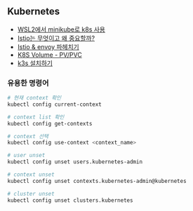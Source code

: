 ## Kubernetes

- [WSL2에서 minikube로 k8s 사용](https://mini.jellypo.pe.kr/wp/?p=11205)
- [Istio는 무엇이고 왜 중요할까?](https://www.linkedin.com/pulse/istio%EB%8A%94-%EB%AC%B4%EC%97%87%EC%9D%B4%EA%B3%A0-%EC%99%9C-%EC%A4%91%EC%9A%94%ED%95%A0%EA%B9%8C-sean-lee/?originalSubdomain=kr)
- [Istio & envoy 파헤치기](https://phantasmicmeans.tistory.com/entry/Istio-%ED%8C%8C%ED%97%A4%EC%B9%98%EA%B8%B0)
- [K8S Volume - PV/PVC](https://kimjingo.tistory.com/153)
- [k3s 설치하기](https://velog.io/@lijahong/0부터-시작하는-Kubernetes-공부-K3S-설치하기)

### 유용한 명령어

```bash
# 현재 context 확인
kubectl config current-context

# context list 확인
kubectl config get-contexts

# context 선택
kubectl config use-context <context_name>

# user unset
kubectl config unset users.kubernetes-admin

# context unset
kubectl config unset contexts.kubernetes-admin@kubernetes

# cluster unset
kubectl config unset clusters.kubernetes
```
